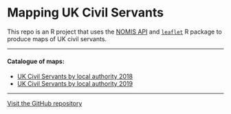 # Mapping UK Civil Servants
This repo is an R project that uses the [NOMIS API](https://www.nomisweb.co.uk/) and [`leaflet`](https://rstudio.github.io/leaflet/) R package to produce maps of UK civil servants.

---

#### Catalogue of maps:

* [UK Civil Servants by local authority 2018](https://co-analysis.github.io/csmapping/cs_lad_2018.html)
* [UK Civil Servants by local authority 2019](https://co-analysis.github.io/csmapping/cs_lad_2019.html)

---

[Visit the GitHub repository](https://www.github.com/co-analysis/csmapping)
